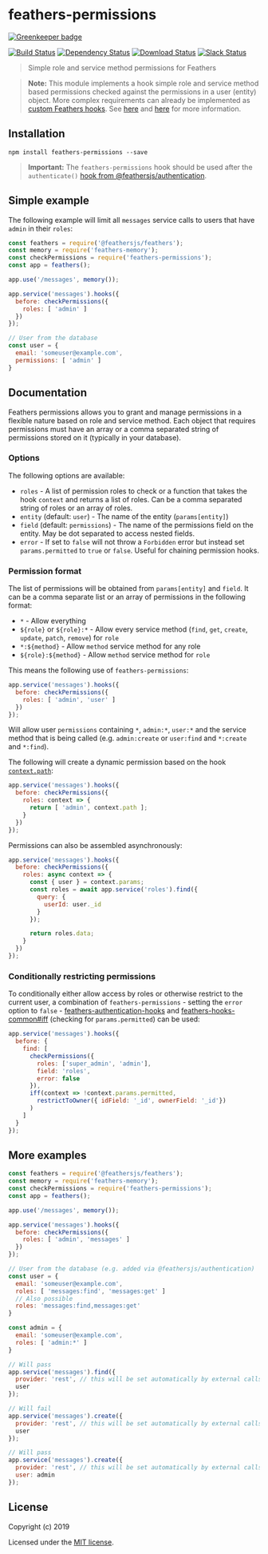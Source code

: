 # feathers-permissions

[![Greenkeeper badge](https://badges.greenkeeper.io/feathersjs-ecosystem/feathers-permissions.svg)](https://greenkeeper.io/)

[![Build Status](https://travis-ci.org/feathersjs-ecosystem/feathers-permissions.svg?branch=master)](https://travis-ci.org/feathersjs-ecosystem/feathers-permissions)
[![Dependency Status](https://img.shields.io/david/feathersjs-ecosystem/feathers-permissions.svg?style=flat-square)](https://david-dm.org/feathersjs-ecosystem/feathers-permissions)
[![Download Status](https://img.shields.io/npm/dm/feathers-permissions.svg?style=flat-square)](https://www.npmjs.com/package/feathers-permissions)
[![Slack Status](http://slack.feathersjs.com/badge.svg)](http://slack.feathersjs.com)

> Simple role and service method permissions for Feathers

> __Note:__ This module implements a hook simple role and service method based permissions checked against the permissions in a user (entity) object. More complex requirements can already be implemented as [custom Feathers hooks](https://docs.feathersjs.com/api/hooks.html). See [here](https://blog.feathersjs.com/access-control-strategies-with-feathersjs-72452268739d) and [here](https://blog.feathersjs.com/authorization-with-casl-in-feathersjs-app-fd6e24eefbff) for more information.

## Installation

```
npm install feathers-permissions --save
```

> __Important:__ The `feathers-permissions` hook should be used after the `authenticate()` [hook from @feathersjs/authentication](https://docs.feathersjs.com/api/authentication/hook.html).

## Simple example

The following example will limit all `messages` service calls to users that have `admin` in their `roles`:

```js
const feathers = require('@feathersjs/feathers');
const memory = require('feathers-memory');
const checkPermissions = require('feathers-permissions');
const app = feathers();

app.use('/messages', memory());

app.service('messages').hooks({
  before: checkPermissions({
    roles: [ 'admin' ]
  })
});

// User from the database
const user = {
  email: 'someuser@example.com',
  permissions: [ 'admin' ]
}
```

## Documentation

Feathers permissions allows you to grant and manage permissions in a flexible nature based on role and service method. Each object that requires permissions must have an array or a comma separated string of permissions stored on it (typically in your database).

### Options

The following options are available:

- `roles` - A list of permission roles to check or a function that takes the hook `context` and returns a list of roles. Can be a comma separated string of roles or an array of roles.
- `entity` (default: `user`) - The name of the entity (`params[entity]`)
- `field` (default: `permissions`) - The name of the permissions field on the entity. May be dot separated to access nested fields.
- `error` - If set to `false` will not throw a `Forbidden` error but instead set `params.permitted` to `true` or `false`. Useful for chaining permission hooks.

### Permission format

The list of permissions will be obtained from `params[entity]` and `field`. It can be a comma separate list or an array of permissions in the following format:

- `*` - Allow everything
- `${role}` or `${role}:*` - Allow every service method (`find`, `get`, `create`, `update`, `patch`, `remove`) for `role`
- `*:${method}` - Allow `method` service method for any role
- `${role}:${method}` - Allow `method` service method for `role`

This means the following use of `feathers-permissions`:

```js
app.service('messages').hooks({
  before: checkPermissions({
    roles: [ 'admin', 'user' ]
  })
});
```

Will allow user `permissions` containing `*`, `admin:*`, `user:*` and the service method that is being called (e.g. `admin:create` or `user:find` and `*:create` and `*:find`).

The following will create a dynamic permission based on the hook [`context.path`](https://docs.feathersjs.com/api/hooks.html#contextpath):

```js
app.service('messages').hooks({
  before: checkPermissions({
    roles: context => {
      return [ 'admin', context.path ];
    }
  })
});
```

Permissions can also be assembled asynchronously:

```js
app.service('messages').hooks({
  before: checkPermissions({
    roles: async context => {
      const { user } = context.params;
      const roles = await app.service('roles').find({
        query: {
          userId: user._id
        }
      });

      return roles.data;
    }
  })
});
```

### Conditionally restricting permissions

To conditionally either allow access by roles or otherwise restrict to the current user, a combination of `feathers-permissions` - setting the `error` option to `false` - [feathers-authentication-hooks](https://github.com/feathersjs-ecosystem/feathers-authentication-hooks) and [feathers-hooks-common#iff](https://feathers-plus.github.io/v1/feathers-hooks-common/#iff) (checking for `params.permitted`) can be used:

```js
app.service('messages').hooks({
  before: {
    find: [
      checkPermissions({
        roles: ['super_admin', 'admin'],
        field: 'roles',
        error: false
      }),
      iff(context => !context.params.permitted,
        restrictToOwner({ idField: '_id', ownerField: '_id'})
      )
    ]
  }
});
```

## More examples

```js
const feathers = require('@feathersjs/feathers');
const memory = require('feathers-memory');
const checkPermissions = require('feathers-permissions');
const app = feathers();

app.use('/messages', memory());

app.service('messages').hooks({
  before: checkPermissions({
    roles: [ 'admin', 'messages' ]
  })
});

// User from the database (e.g. added via @feathersjs/authentication)
const user = {
  email: 'someuser@example.com',
  roles: [ 'messages:find', 'messages:get' ]
  // Also possible
  roles: 'messages:find,messages:get'
}

const admin = {
  email: 'someuser@example.com',
  roles: [ 'admin:*' ]
}

// Will pass
app.service('messages').find({
  provider: 'rest', // this will be set automatically by external calls
  user
});

// Will fail
app.service('messages').create({
  provider: 'rest', // this will be set automatically by external calls
  user
});

// Will pass
app.service('messages').create({
  provider: 'rest', // this will be set automatically by external calls
  user: admin
});
```

## License

Copyright (c) 2019

Licensed under the [MIT license](LICENSE).
